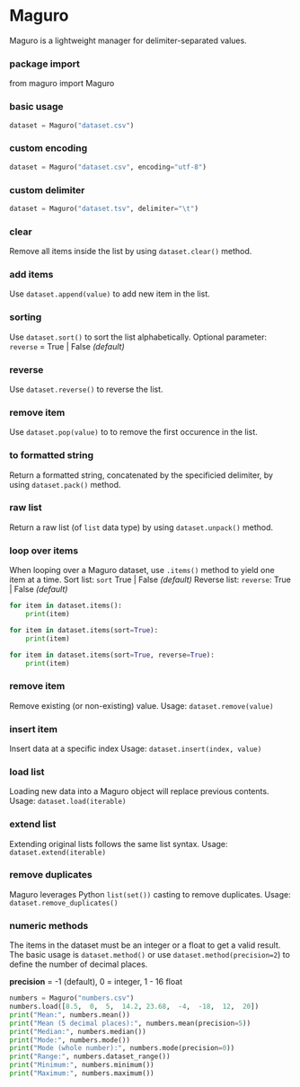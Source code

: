 # Maguro
Maguro is a lightweight manager for delimiter-separated values.

### package import
from maguro import Maguro

### basic usage
```python
dataset = Maguro("dataset.csv")
```

### custom encoding
```python
dataset = Maguro("dataset.csv", encoding="utf-8")
```

### custom delimiter
```python
dataset = Maguro("dataset.tsv", delimiter="\t")
```

### clear
Remove all items inside the list by using `dataset.clear()` method.

### add items
Use `dataset.append(value)` to add new item in the list.

### sorting
Use `dataset.sort()` to sort the list alphabetically.
Optional parameter: `reverse` = True | False *(default)*

### reverse
Use `dataset.reverse()` to reverse the list.

### remove item
Use `dataset.pop(value)` to to remove the first occurence in the list.

### to formatted string
Return a formatted string, concatenated by the specificied delimiter, by using `dataset.pack()` method.

### raw list
Return a raw list (of `list` data type) by using `dataset.unpack()` method.

### loop over items
When looping over a Maguro dataset, use `.items()` method to yield one item at a time.
Sort list: `sort` True | False *(default)*
Reverse list: `reverse`: True | False *(default)*
```python
for item in dataset.items():
    print(item)

for item in dataset.items(sort=True):
    print(item)

for item in dataset.items(sort=True, reverse=True):
    print(item)
```

### remove item
Remove existing (or non-existing) value.
Usage: `dataset.remove(value)`

### insert item
Insert data at a specific index
Usage: `dataset.insert(index, value)`

### load list
Loading new data into a Maguro object will replace previous contents.
Usage: `dataset.load(iterable)`


### extend list
Extending original lists follows the same list syntax.
Usage: `dataset.extend(iterable)`


### remove duplicates
Maguro leverages Python `list(set())` casting to remove duplicates.
Usage: `dataset.remove_duplicates()`

### numeric methods
The items in the dataset must be an integer or a float to get a valid result. The basic usage is `dataset.method()` or use `dataset.method(precision=2`) to define the number of decimal places.

**precision** = -1 (default), 0 = integer, 1 - 16 float

```python
numbers = Maguro("numbers.csv")
numbers.load([8.5,  0,  5,  14.2, 23.68,  -4,  -18,  12,  20])
print("Mean:", numbers.mean())
print("Mean (5 decimal places):", numbers.mean(precision=5))
print("Median:", numbers.median())
print("Mode:", numbers.mode())
print("Mode (whole number):", numbers.mode(precision=0))
print("Range:", numbers.dataset_range())
print("Minimum:", numbers.minimum())
print("Maximum:", numbers.maximum())
```
